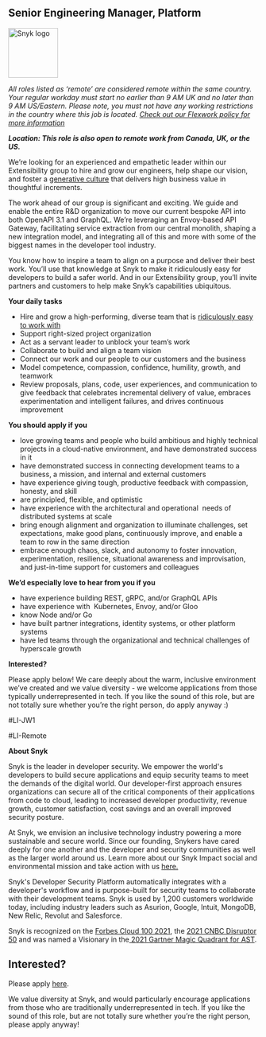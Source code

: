 Senior Engineering Manager, Platform
---

<img src="https://res.cloudinary.com/snyk/image/upload/v1537345894/press-kit/brand/logo-black.png" width="100" alt="Snyk logo" />

<p><em><span style="font-weight: 400;">All roles listed as ‘remote’ are considered remote within the same country. Your regular workday must start no earlier than 9 AM UK and no later than 9 AM US/Eastern. Please note, you must not have any working restrictions in the country where this job is located. </span></em><a href="https://snyk.io/blog/introducing-flex-work-the-future-of-work-at-snyk/"><em><span style="font-weight: 400;">Check out our Flexwork policy for more information</span></em></a></p>
<p><strong><em>Location: This role is also open to remote work from Canada, UK, or the US.</em></strong></p>
<p><span style="font-weight: 400;">We’re looking for an experienced and empathetic leader within our Extensibility group to hire and grow our engineers, help shape our vision, and foster a </span><a href="https://cloud.google.com/architecture/devops/devops-culture-westrum-organizational-culture"><span style="font-weight: 400;">generative culture</span></a><span style="font-weight: 400;"> that delivers high business value in thoughtful increments.</span></p>
<p><span style="font-weight: 400;">The work ahead of our group is significant and exciting. We guide and enable the entire R&amp;D organization to move our current bespoke API into both OpenAPI 3.1 and GraphQL. We’re leveraging an Envoy-based API Gateway, facilitating service extraction from our central monolith, shaping a new integration model, and integrating all of this and more with some of the biggest names in the developer tool industry.</span></p>
<p><span style="font-weight: 400;">You know how to inspire a team to align on a purpose and deliver their best work. You’ll use that knowledge at Snyk to make it ridiculously easy for developers to build a safer world. And in our Extensibility group, you’ll invite partners and customers to help make Snyk’s capabilities ubiquitous.</span></p>
<p><strong>Your daily tasks</strong></p>
<ul>
<li style="font-weight: 400;"><span style="font-weight: 400;">Hire and grow a high-performing, diverse team that is </span><a href="https://snyk.io/blog/snyks-defining-values/"><span style="font-weight: 400;">ridiculously easy to work with</span></a></li>
<li style="font-weight: 400;"><span style="font-weight: 400;">Support right-sized project organization</span></li>
<li style="font-weight: 400;"><span style="font-weight: 400;">Act as a servant leader to unblock your team’s work</span></li>
<li style="font-weight: 400;"><span style="font-weight: 400;">Collaborate to build and align a team vision</span></li>
<li style="font-weight: 400;"><span style="font-weight: 400;">Connect our work and our people to our customers and the business</span></li>
<li style="font-weight: 400;"><span style="font-weight: 400;">Model competence, compassion, confidence, humility, growth, and teamwork</span></li>
<li style="font-weight: 400;"><span style="font-weight: 400;">Review proposals, plans, code, user experiences, and communication to give feedback that celebrates incremental delivery of value, embraces experimentation and intelligent failures, and drives continuous improvement</span></li>
</ul>
<p><strong>You should apply if you</strong></p>
<ul>
<li style="font-weight: 400;"><span style="font-weight: 400;">love growing teams and people who build ambitious and highly technical projects in a cloud-native environment, and have demonstrated success in it</span></li>
<li style="font-weight: 400;"><span style="font-weight: 400;">have demonstrated success in connecting development teams to a business, a mission, and internal and external customers</span></li>
<li style="font-weight: 400;"><span style="font-weight: 400;">have experience giving tough, productive feedback with compassion, honesty, and skill</span></li>
<li style="font-weight: 400;"><span style="font-weight: 400;">are principled, flexible, and optimistic</span></li>
<li style="font-weight: 400;"><span style="font-weight: 400;">have experience with the architectural and operational&nbsp; needs of distributed systems at scale</span></li>
<li style="font-weight: 400;"><span style="font-weight: 400;">bring enough alignment and organization to illuminate challenges, set expectations, make good plans, continuously improve, and enable a team to row in the same direction</span></li>
<li style="font-weight: 400;"><span style="font-weight: 400;">embrace enough chaos, slack, and autonomy to foster innovation, experimentation, resilience, situational awareness and improvisation, and just-in-time support for customers and colleagues</span></li>
</ul>
<p><strong>We’d especially love to hear from you if you</strong></p>
<ul>
<li style="font-weight: 400;"><span style="font-weight: 400;">have experience building REST, gRPC, and/or GraphQL APIs</span></li>
<li style="font-weight: 400;"><span style="font-weight: 400;">have experience with&nbsp; Kubernetes, Envoy, and/or Gloo</span></li>
<li style="font-weight: 400;"><span style="font-weight: 400;">know Node and/or Go</span></li>
<li style="font-weight: 400;"><span style="font-weight: 400;">have built partner integrations, identity systems, or other platform systems</span></li>
<li style="font-weight: 400;"><span style="font-weight: 400;">have led teams through the organizational and technical challenges of hyperscale growth</span></li>
</ul>
<p><strong>Interested?</strong></p>
<p><span style="font-weight: 400;">Please apply below! We care deeply about the warm, inclusive environment we’ve created and we value diversity - we welcome applications from those typically underrepresented in tech. If you like the sound of this role, but are not totally sure whether you’re the right person, do apply anyway :)</span></p>
<p><span style="font-weight: 400;">#LI-JW1</span></p>
<p><span style="font-weight: 400;">#LI-Remote</span></p><div class="content-conclusion"><p><strong>About Snyk</strong></p>
<p><span style="font-weight: 400;">Snyk is the leader in developer security. We empower the world's developers to build secure applications and equip security teams to meet the demands of the digital world. Our developer-first approach ensures organizations can secure all of the critical components of their applications from code to cloud, leading to increased developer productivity, revenue growth, customer satisfaction, cost savings and an overall improved security posture.&nbsp;</span></p>
<p><span style="font-weight: 400;">At Snyk, we envision an inclusive technology industry powering a more sustainable and secure world.</span> <span style="font-weight: 400;">Since our founding, Snykers have cared deeply for one another and the developer and security communities as well as the larger world around us. Learn more about our Snyk Impact social and environmental mission and take action with us </span><a href="https://snyk.io/about/snyk-impact/"><span style="font-weight: 400;">here.</span></a></p>
<p><span style="font-weight: 400;">Snyk's Developer Security Platform automatically integrates with a developer's workflow and is purpose-built for security teams to collaborate with their development teams. Snyk is used by 1,200 customers worldwide today, including industry leaders such as Asurion, Google, Intuit, MongoDB, New Relic, Revolut and Salesforce.</span></p>
<p><span style="font-weight: 400;">Snyk is recognized on the </span><a href="https://www.forbes.com/cloud100/#6f24b5ba5f94"><span style="font-weight: 400;">Forbes Cloud 100 2021</span></a><span style="font-weight: 400;">, the </span><a href="https://www.cnbc.com/2021/05/25/these-are-the-2021-cnbc-disruptor-50-companies.html"><span style="font-weight: 400;">2021 CNBC Disruptor 50</span></a><span style="font-weight: 400;"> and was named a Visionary in the</span><a href="https://snyk.io/blog/snyk-visionary-2021-gartner-magic-quadrant-for-ast/"><span style="font-weight: 400;"> 2021 Gartner Magic Quadrant for AST</span></a><span style="font-weight: 400;">.</span></p></div>

Interested?
---

Please apply [here](https://boards.greenhouse.io/snyk/jobs/5464503002#app).

We value diversity at Snyk, and would particularly encourage applications from those who are traditionally underrepresented in tech.
If you like the sound of this role, but are not totally sure whether you’re the right person, please apply anyway!
